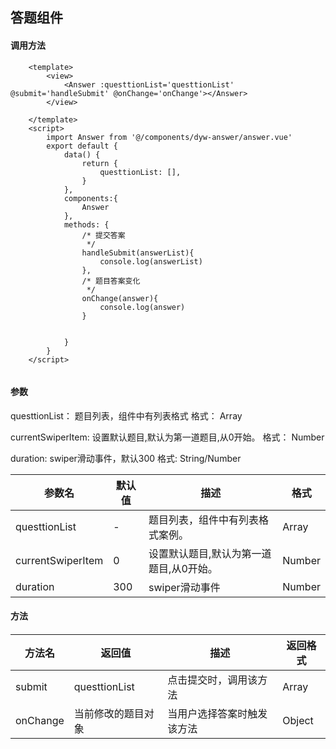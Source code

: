 ## 答题组件

#### 调用方法
```
	<template>
		<view>
			<Answer :questtionList='questtionList' @submit='handleSubmit' @onChange='onChange'></Answer>
		</view>
		
	</template>
	<script>
		import Answer from '@/components/dyw-answer/answer.vue'
		export default {
			data() {
				return {
					questtionList: [],
				}
			},
			components:{
				Answer
			},
			methods: {
				/* 提交答案
				 */
				handleSubmit(answerList){
					console.log(answerList)
				},
				/* 题目答案变化
				 */
				onChange(answer){
					console.log(answer)
				}
				
				
			}
		}
	</script>
	
```	

#### 参数
questtionList： 题目列表，组件中有列表格式    格式： Array

currentSwiperItem: 设置默认题目,默认为第一道题目,从0开始。  格式： Number

duration: swiper滑动事件，默认300    格式: String/Number

|  参数名   | 默认值  | 描述  | 格式 |
|  ----  | ----  | ----  | ----  |
| questtionList  | - | 题目列表，组件中有列表格式案例。  | Array |
| currentSwiperItem  | 0 | 设置默认题目,默认为第一道题目,从0开始。  | Number |
| duration  | 300 | swiper滑动事件  | Number |

#### 方法
#### 
|  方法名   | 返回值  | 描述  | 返回格式 |
|  ----  | ----  | ----  | ----  |
| submit  | questtionList | 点击提交时，调用该方法  | Array |
| onChange  | 当前修改的题目对象 | 当用户选择答案时触发该方法  | Object |


